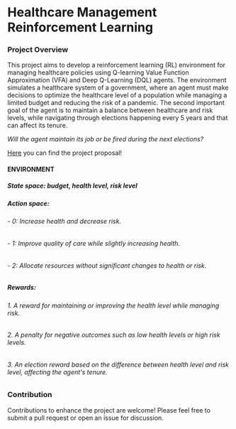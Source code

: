 # Healthcare Management Reinforcement Learning
### Project Overview
This project aims to develop a reinforcement learning (RL) environment for managing healthcare policies using Q-learning Value Function Approximation (VFA) and Deep Q-Learning (DQL) agents. The environment simulates a healthcare system of a government, where an agent must make decisions to optimize the healthcare level of a population while managing a limited budget and reducing the risk of a pandemic. The second important goal of the agent is to maintain a balance between healthcare and risk levels, while navigating through elections happening every 5 years and that can affect its tenure. 

_Will the agent maintain its job or be fired during the next elections?_

[Here](https://github.com/afflint/rlcoding/blob/main/2023-24/projects/rl-projects.pdf) you can find the project proposal!

#### ENVIRONMENT
##### State space: budget, health level, risk level
##### Action space: 
###### - 0: Increase health and decrease risk.
###### - 1: Improve quality of care while slightly increasing health.
###### - 2: Allocate resources without significant changes to health or risk.
##### Rewards:
###### 1. A reward for maintaining or improving the health level while managing risk.
###### 2. A penalty for negative outcomes such as low health levels or high risk levels.
###### 3. An election reward based on the difference between health level and risk level, affecting the agent's tenure.

### Contribution
Contributions to enhance the project are welcome! Please feel free to submit a pull request or open an issue for discussion.
